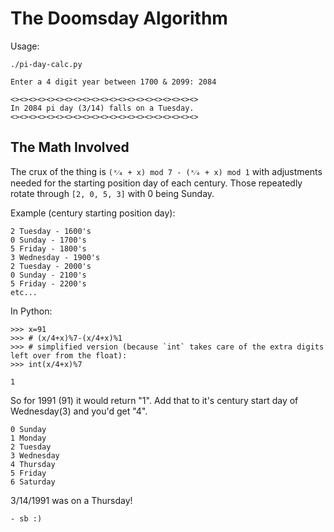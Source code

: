 # The Doomsday Algorithm

Usage:
```
./pi-day-calc.py

Enter a 4 digit year between 1700 & 2099: 2084

<><><><><><><><><><><><><><><><><><><><><>
In 2084 pi day (3/14) falls on a Tuesday.
<><><><><><><><><><><><><><><><><><><><><>

```


## The Math Involved

The crux of the thing is ```(ˣ⁄₄ + x) mod 7 - (ˣ⁄₄ + x) mod 1``` with adjustments needed for the starting position day of each century. Those repeatedly rotate through ```[2, 0, 5, 3]``` with 0 being Sunday.

Example (century starting position day):
```
2 Tuesday - 1600's
0 Sunday - 1700's
5 Friday - 1800's
3 Wednesday - 1900's
2 Tuesday - 2000's
0 Sunday - 2100's
5 Friday - 2200's
etc...
```

In Python:
```
>>> x=91
>>> # (x/4+x)%7-(x/4+x)%1
>>> # simplified version (because `int` takes care of the extra digits left over from the float):
>>> int(x/4+x)%7

1
```
So for 1991 (91) it would return "1". Add that to it's century start day of Wednesday(3) and you'd get "4". 
```
0 Sunday
1 Monday
2 Tuesday
3 Wednesday
4 Thursday
5 Friday
6 Saturday
```
3/14/1991 was on a Thursday!


```- sb :)```
 
